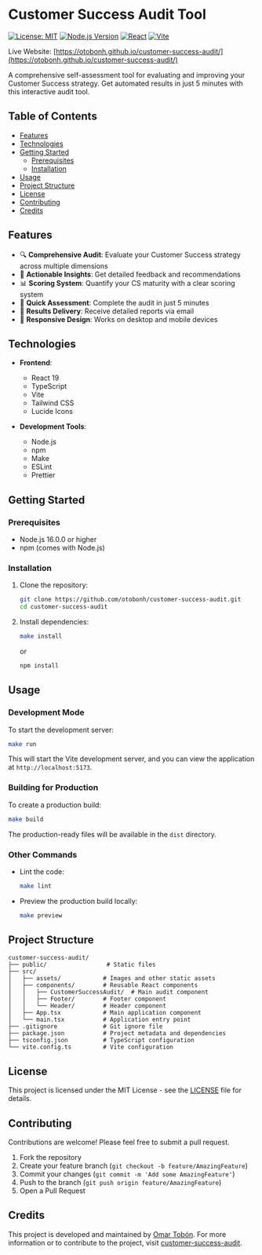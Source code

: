 # Customer Success Audit Tool

[![License: MIT](https://img.shields.io/badge/License-MIT-yellow.svg)](https://opensource.org/licenses/MIT)
[![Node.js Version](https://img.shields.io/badge/node-%3E%3D16.0.0-brightgreen)](https://nodejs.org/)
[![React](https://img.shields.io/badge/React-19.1.1-61DAFB?logo=react)](https://reactjs.org/)
[![Vite](https://img.shields.io/badge/Vite-7.1.2-646CFF?logo=vite)](https://vitejs.dev/)

Live Website:
[https://otobonh.github.io/customer-success-audit/](https://otobonh.github.io/customer-success-audit/)

A comprehensive self-assessment tool for evaluating and improving your Customer Success strategy. Get automated results in just 5 minutes with this interactive audit tool.

## Table of Contents
- [Features](#features)
- [Technologies](#technologies)
- [Getting Started](#getting-started)
  - [Prerequisites](#prerequisites)
  - [Installation](#installation)
- [Usage](#usage)
- [Project Structure](#project-structure)
- [License](#license)
- [Contributing](#contributing)
- [Credits](#credits)

## Features

- 🔍 **Comprehensive Audit**: Evaluate your Customer Success strategy across multiple dimensions
- 🎯 **Actionable Insights**: Get detailed feedback and recommendations
- 📊 **Scoring System**: Quantify your CS maturity with a clear scoring system
- 🚀 **Quick Assessment**: Complete the audit in just 5 minutes
- 📧 **Results Delivery**: Receive detailed reports via email
- 📱 **Responsive Design**: Works on desktop and mobile devices

## Technologies

- **Frontend**:
  - React 19
  - TypeScript
  - Vite
  - Tailwind CSS
  - Lucide Icons

- **Development Tools**:
  - Node.js
  - npm
  - Make
  - ESLint
  - Prettier

## Getting Started

### Prerequisites

- Node.js 16.0.0 or higher
- npm (comes with Node.js)

### Installation

1. Clone the repository:
   ```bash
   git clone https://github.com/otobonh/customer-success-audit.git
   cd customer-success-audit
   ```

2. Install dependencies:
   ```bash
   make install
   ```
   or
   ```bash
   npm install
   ```

## Usage

### Development Mode

To start the development server:

```bash
make run
```

This will start the Vite development server, and you can view the application at `http://localhost:5173`.

### Building for Production

To create a production build:

```bash
make build
```

The production-ready files will be available in the `dist` directory.

### Other Commands

- Lint the code:
  ```bash
  make lint
  ```

- Preview the production build locally:
  ```bash
  make preview
  ```

## Project Structure

```
customer-success-audit/
├── public/                 # Static files
├── src/
│   ├── assets/            # Images and other static assets
│   ├── components/        # Reusable React components
│   │   ├── CustomerSuccessAudit/  # Main audit component
│   │   ├── Footer/        # Footer component
│   │   └── Header/        # Header component
│   ├── App.tsx            # Main application component
│   └── main.tsx           # Application entry point
├── .gitignore             # Git ignore file
├── package.json           # Project metadata and dependencies
├── tsconfig.json          # TypeScript configuration
└── vite.config.ts         # Vite configuration
```

## License

This project is licensed under the MIT License - see the [LICENSE](LICENSE) file for details.

## Contributing

Contributions are welcome! Please feel free to submit a pull request.

1. Fork the repository
2. Create your feature branch (`git checkout -b feature/AmazingFeature`)
3. Commit your changes (`git commit -m 'Add some AmazingFeature'`)
4. Push to the branch (`git push origin feature/AmazingFeature`)
5. Open a Pull Request

## Credits

This project is developed and maintained by [Omar Tobón](https://github.com/otobonh). For more information or to contribute to the project, visit [customer-success-audit](https://github.com/otobonh/customer-success-audit).
